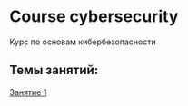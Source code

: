 # Course cybersecurity
Курс по основам кибербезопасности

## Темы занятий:  

[Занятие 1](#Task1/README.md)  
